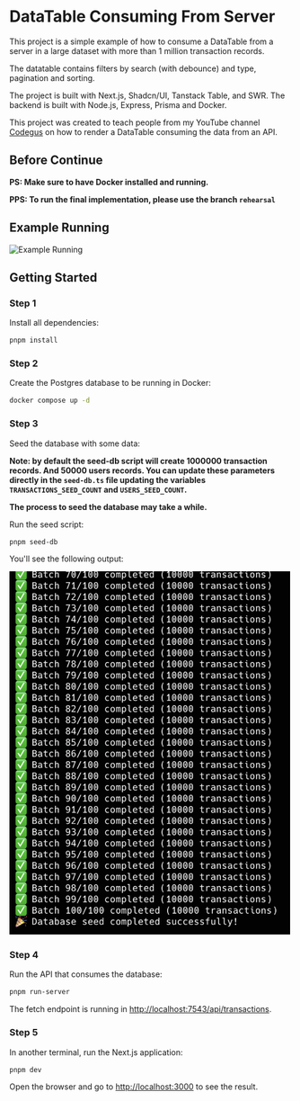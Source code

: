 # DataTable Consuming From Server

This project is a simple example of how to consume a DataTable from a server in a large dataset with more than 1 million transaction records.

The datatable contains filters by search (with debounce) and type, pagination and sorting.

The project is built with Next.js, Shadcn/UI, Tanstack Table, and SWR. The backend is built with Node.js, Express, Prisma and Docker.

This project was created to teach people from my YouTube channel [Codegus](https://codeg.us/yt?utm_source=github) on how to render a DataTable consuming the data from an API.

## Before Continue

**PS: Make sure to have Docker installed and running.**

**PPS: To run the final implementation, please use the branch `rehearsal`**

## Example Running

<img src="https://raw.githubusercontent.com/guscsales/codegus-datatable-server/refs/heads/main/public/readme/example-running-1.gif" alt="Example Running" width="1000" />

## Getting Started

### Step 1

Install all dependencies:

```bash
pnpm install
```

### Step 2

Create the Postgres database to be running in Docker:

```bash
docker compose up -d
```

### Step 3

Seed the database with some data:

**Note: by default the seed-db script will create 1000000 transaction records. And 50000 users records. You can update these parameters directly in the `seed-db.ts` file updating the variables `TRANSACTIONS_SEED_COUNT` and `USERS_SEED_COUNT`.**

**The process to seed the database may take a while.**

Run the seed script:

```bash
pnpm seed-db
```

You'll see the following output:

<img src="https://raw.githubusercontent.com/guscsales/codegus-datatable-server/refs/heads/main/public/readme/seed-db.png" alt="Seed DB" width="500" />

### Step 4

Run the API that consumes the database:

```bash
pnpm run-server
```

The fetch endpoint is running in [http://localhost:7543/api/transactions](http://localhost:7543/api/transactions).

### Step 5

In another terminal, run the Next.js application:

```bash
pnpm dev
```

Open the browser and go to [http://localhost:3000](http://localhost:3000) to see the result.
